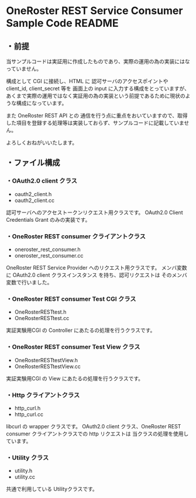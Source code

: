 # OneRoster REST Service Consumer Sample Code README

## ・前提

当サンプルコードは実証用に作成したものであり、実際の運用の為の実装にはなっていません。

構成として CGI に接続し、HTML に 認可サーバのアクセスポイントや client_id, client_secret 等を 画面上の input に入力する構成をとっていますが、あくまで実際の運用ではなく実証用の為の実装という前提であるために現状のような構成になっています。

また OneRoster REST API との 通信を行う点に重点をおいていますので、取得した項目を登録する処理等は実装しておらず、サンプルコードに記載していません。

よろしくおねがいいたします。

## ・ファイル構成

### ・OAuth2.0 client クラス

* oauth2_client.h
* oauth2_client.cc

認可サーバへのアクセストークンリクエスト用クラスです。
OAuth2.0 Client Credentials Grant のみの実装です。

### ・OneRoster REST consumer クライアントクラス

* oneroster_rest_consumer.h
* oneroster_rest_consumer.cc

OneRoster REST Service Provider へのリクエスト用クラスです。
メンバ変数に OAuth2.0 client クラスインスタンス を持ち、認可リクエストは
そのメンバ変数で行いました。

### ・OneRoster REST consumer Test CGI クラス

* OneRosterRESTtest.h
* OneRosterRESTtest.cc

実証実験用CGI の Controller にあたるの処理を行うクラスです。

### ・OneRoster REST consumer Test View クラス

* OneRosterRESTtestView.h
* OneRosterRESTtestView.cc

実証実験用CGI の View にあたるの処理を行うクラスです。

### ・Http クライアントクラス

* http_curl.h
* http_curl.cc

libcurl の wrapper クラスです。
OAuth2.0 client クラス、OneRoster REST consumer クライアントクラスでの
http リクエストは 当クラスの処理を使用しています。

### ・Utility クラス

* utility.h
* utility.cc

共通で利用している Utilityクラスです。
